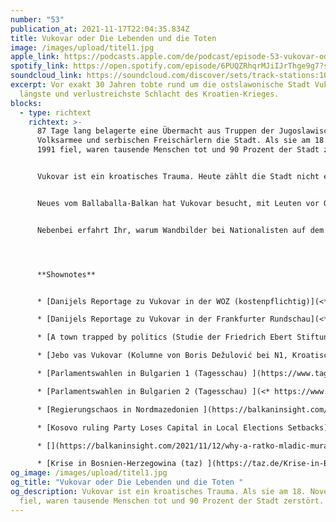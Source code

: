 ```yaml
---
number: "53"
publication_at: 2021-11-17T22:04:35.834Z
title: Vukovar oder Die Lebenden und die Toten
image: /images/upload/titel1.jpg
apple_link: https://podcasts.apple.com/de/podcast/episode-53-vukovar-oder-die-lebenden-und-die-toten/id1170436903?i=1000542265422
spotify_link: https://open.spotify.com/episode/6PUQZRhqrMJiIJrThge9g7?si=663fdf7297cb4ac7
soundcloud_link: https://soundcloud.com/discover/sets/track-stations:1091264473
excerpt: Vor exakt 30 Jahren tobte rund um die ostslawonische Stadt Vukovar die
  längste und verlustreichste Schlacht des Kroatien-Krieges.
blocks:
  - type: richtext
    richtext: >-
      87 Tage lang belagerte eine Übermacht aus Truppen der Jugoslawischen
      Volksarmee und serbischen Freischärlern die Stadt. Als sie am 18. November
      1991 fiel, waren tausende Menschen tot und 90 Prozent der Stadt zerstört.


      Vukovar ist ein kroatisches Trauma. Heute zählt die Stadt nicht einmal mehr die Hälfte ihrer ursprünglichen Einwohnerschaft. In Kroatien hat sie den Status eines nationalen Heiligtums. Zugleich ist sie eine zutiefst gespaltene Gemeinde, in der Kroaten und Serben meistens eher nebeneinander her als miteinander leben.


      Neues vom Ballaballa-Balkan hat Vukovar besucht, mit Leuten vor Ort gesprochen. Daher geht es in dieser Episode nicht nur um die Geschichte, sondern auch um die Gegenwart Vukovars - und warum beides nicht vonei[\* https://www.tagesschau.de/ausland/europa/bulgarien-praesidentenwahl-parlamentswahl-107.html](<* https://www.tagesschau.de/ausland/europa/bulgarien-praesidentenwahl-parlamentswahl-107.html>)nander zu trennen ist.


      Nebenbei erfahrt Ihr, warum Wandbilder bei Nationalisten auf dem Balkan so beliebt sind, wie die mittlerweile dritte Parlamentswahl in Bulgarien in diesem Jahr ausgegangen ist und wie man mit einer kleinen Kolumne nicht nur Patridioten, sondern auch die kroatische Regierung gegen sich aufbringt.




      **Shownotes**


      * [Danijels Reportage zu Vukovar in der WOZ (kostenpflichtig)](<* https://www.woz.ch/2146/kroatien/eine-stadt-wie-ein-mausoleum>)

      * [Danijels Reportage zu Vukovar in der Frankfurter Rundschau](<* https://www.fr.de/politik/die-verwundete-stadt-91122632.html>)[](https://hr.n1info.com/kolumne/boris-dezulovic/jbo-vas-vukovar/)[](https://croatia.fes.de/de/e/a-town-trapped-by-politics)

      * [A town trapped by politics (Studie der Friedrich Ebert Stiftung zum Leben in Vukovar)](https://croatia.fes.de/de/e/a-town-trapped-by-politics)

      * [Jebo vas Vukovar (Kolumne von Boris Dežulović bei N1, Kroatisch) ](https://hr.n1info.com/kolumne/boris-dezulovic/jbo-vas-vukovar/)

      * [Parlamentswahlen in Bulgarien 1 (Tagesschau) ](https://www.tagesschau.de/ausland/europa/bulgarien-praesidentenwahl-parlamentswahl-107.html)

      * [Parlamentswahlen in Bulgarien 2 (Tagesschau) ](<* https://www.tagesschau.de/ausland/europa/bulgarien-kiril-petkow-101.html>)

      * [Regierungschaos in Nordmazedonien ](https://balkaninsight.com/2021/11/12/north-macedonias-opposition-gamble-plays-into-zaevs-hand/)

      * [Kosovo ruling Party Loses Capital in Local Elections Setbacks](https://balkaninsight.com/2021/11/15/kosovo-ruling-party-loses-capital-in-local-election-setbacks/)

      * [](https://balkaninsight.com/2021/11/12/why-a-ratko-mladic-mural-is-so-hard-to-remove-in-serbia/)[Why a Ratko Mladic Mural is so hard to remove in Serbia ](https://balkaninsight.com/2021/11/12/why-a-ratko-mladic-mural-is-so-hard-to-remove-in-serbia/)

      * [Krise in Bosnien-Herzegowina (taz) ](https://taz.de/Krise-in-Bosnien-und-Herzegowina/!5816192/)
og_image: /images/upload/titel1.jpg
og_title: "Vukovar oder Die Lebenden und die Toten "
og_description: Vukovar ist ein kroatisches Trauma. Als sie am 18. November 1991
  fiel, waren tausende Menschen tot und 90 Prozent der Stadt zerstört.
---
```

